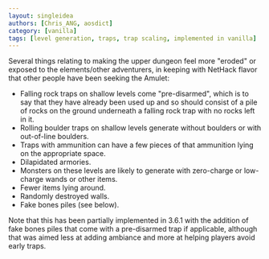 ```yaml
---
layout: singleidea
authors: [Chris_ANG, aosdict]
category: [vanilla]
tags: [level generation, traps, trap scaling, implemented in vanilla]
---
```

Several things relating to making the upper dungeon feel more "eroded" or exposed to the elements/other adventurers, in keeping with NetHack flavor that other people have been seeking the Amulet:
* Falling rock traps on shallow levels come "pre-disarmed", which is to say that they have already been used up and so should consist of a pile of rocks on the ground underneath a falling rock trap with no rocks left in it.
* Rolling boulder traps on shallow levels generate without boulders or with out-of-line boulders.
* Traps with ammunition can have a few pieces of that ammunition lying on the appropriate space.
* Dilapidated armories.
* Monsters on these levels are likely to generate with zero-charge or low-charge wands or other items.
* Fewer items lying around.
* Randomly destroyed walls.
* Fake bones piles (see below).

Note that this has been partially implemented in 3.6.1 with the addition of fake bones piles that come with a pre-disarmed trap if applicable, although that was aimed less at adding ambiance and more at helping players avoid early traps.
